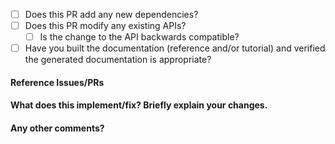 <!--
Thanks for contributing a pull request! Please ensure you have taken a look at
the contribution guidelines: https://github.com/microsoft/graspologic/blob/dev/CONTRIBUTING.md
-->

- [ ] Does this PR add any new dependencies?
- [ ] Does this PR modify any existing APIs?
   - [ ] Is the change to the API backwards compatible?
- [ ] Have you built the documentation (reference and/or tutorial) and verified the generated documentation is appropriate?

#### Reference Issues/PRs
<!--
Example: Fixes #1234. See also #3456.
Please use keywords (e.g., Fixes) to create link to the issues or pull requests
you resolved, so that they will automatically be closed when your pull request
is merged. See https://github.com/blog/1506-closing-issues-via-pull-requests
-->

#### What does this implement/fix? Briefly explain your changes.

#### Any other comments?
